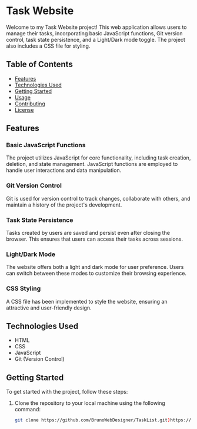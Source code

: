 # Task Website

Welcome to my Task Website project! This web application allows users to manage their tasks, incorporating basic JavaScript functions, Git version control, task state persistence, and a Light/Dark mode toggle. The project also includes a CSS file for styling.

## Table of Contents

- [Features](#features)
- [Technologies Used](#technologies-used)
- [Getting Started](#getting-started)
- [Usage](#usage)
- [Contributing](#contributing)
- [License](#license)

## Features

### Basic JavaScript Functions

The project utilizes JavaScript for core functionality, including task creation, deletion, and state management. JavaScript functions are employed to handle user interactions and data manipulation.

### Git Version Control

Git is used for version control to track changes, collaborate with others, and maintain a history of the project's development.

### Task State Persistence

Tasks created by users are saved and persist even after closing the browser. This ensures that users can access their tasks across sessions.

### Light/Dark Mode

The website offers both a light and dark mode for user preference. Users can switch between these modes to customize their browsing experience.

### CSS Styling

A CSS file has been implemented to style the website, ensuring an attractive and user-friendly design.

## Technologies Used

- HTML
- CSS
- JavaScript
- Git (Version Control)

## Getting Started

To get started with the project, follow these steps:

1. Clone the repository to your local machine using the following command:
   ```bash
   git clone https://github.com/BrunoWebDesigner/TaskList.git)https://github.com/BrunoWebDesigner/TaskList.git
   ```
